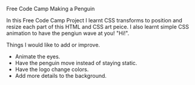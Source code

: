  Free Code Camp Making a Penguin 


In this Free Code Camp Project I learnt CSS transforms to position and resize each part of this HTML and CSS art peice. I also learnt simple CSS animation to have the pengiun wave at you! "Hi!".


Things I would like to add or improve.

- Animate the eyes.
- Have the penguin move instead of staying static.
- Have the logo change colors.
- Add more details to the background.